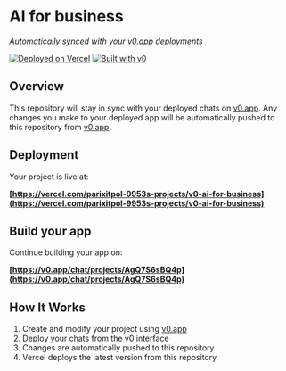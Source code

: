 # AI for business

*Automatically synced with your [v0.app](https://v0.app) deployments*

[![Deployed on Vercel](https://img.shields.io/badge/Deployed%20on-Vercel-black?style=for-the-badge&logo=vercel)](https://vercel.com/parixitpol-9953s-projects/v0-ai-for-business)
[![Built with v0](https://img.shields.io/badge/Built%20with-v0.app-black?style=for-the-badge)](https://v0.app/chat/projects/AgQ7S6sBQ4p)

## Overview

This repository will stay in sync with your deployed chats on [v0.app](https://v0.app).
Any changes you make to your deployed app will be automatically pushed to this repository from [v0.app](https://v0.app).

## Deployment

Your project is live at:

**[https://vercel.com/parixitpol-9953s-projects/v0-ai-for-business](https://vercel.com/parixitpol-9953s-projects/v0-ai-for-business)**

## Build your app

Continue building your app on:

**[https://v0.app/chat/projects/AgQ7S6sBQ4p](https://v0.app/chat/projects/AgQ7S6sBQ4p)**

## How It Works

1. Create and modify your project using [v0.app](https://v0.app)
2. Deploy your chats from the v0 interface
3. Changes are automatically pushed to this repository
4. Vercel deploys the latest version from this repository